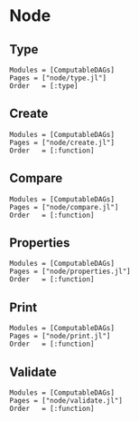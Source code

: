# Node

## Type
```@autodocs
Modules = [ComputableDAGs]
Pages = ["node/type.jl"]
Order   = [:type]
```

## Create
```@autodocs
Modules = [ComputableDAGs]
Pages = ["node/create.jl"]
Order   = [:function]
```

## Compare
```@autodocs
Modules = [ComputableDAGs]
Pages = ["node/compare.jl"]
Order   = [:function]
```

## Properties
```@autodocs
Modules = [ComputableDAGs]
Pages = ["node/properties.jl"]
Order   = [:function]
```

## Print
```@autodocs
Modules = [ComputableDAGs]
Pages = ["node/print.jl"]
Order   = [:function]
```

## Validate
```@autodocs
Modules = [ComputableDAGs]
Pages = ["node/validate.jl"]
Order   = [:function]
```
